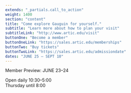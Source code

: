```yaml
---
extends: "_partials.call_to_action"
weight: 1400
section: "content"
title: "Come explore Gauguin for yourself."
subtitle: "Learn more about how to plan your visit"
subtitleLink: "http://www.artic.edu/visit"
buttonOne: "Become a member"
buttonOneLink: "https://sales.artic.edu/memberships"
buttonTwo: "Buy tickets"
buttonTwoLink: "https://sales.artic.edu/admissiondate"
dates: "JUNE 25 – SEPT 10"
---
```


Member Preview: JUNE 23–24

Open daily 10:30–5:00  
Thursday until 8:00
